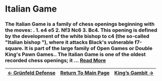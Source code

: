 # Italian Game

### The Italian Game is a family of chess openings beginning with the moves: . 1. e4 e5 2. Nf3 Nc6 3. Bc4. This opening is defined by the development of the white bishop to c4 (the so-called "Italian bishop "), where it attacks Black's vulnerable f7-square. It is part of the large family of Open Games or Double King's Pawn Games.. The Italian Game is one of the oldest recorded chess openings; it ...  [Read More](https://en.wikipedia.org/wiki/Italian_Game)

|[<- Grünfeld Defense](GrünfeldDefense.md)|[Return To Main Page](index.md)|[King’s Gambit ->](King’sGambit.md)|
|:----|:---:|----:|